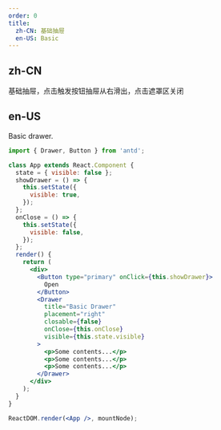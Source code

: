 ```yaml
---
order: 0
title:
  zh-CN: 基础抽屉
  en-US: Basic
---
```


## zh-CN

基础抽屉，点击触发按钮抽屉从右滑出，点击遮罩区关闭

## en-US

Basic drawer.

```jsx
import { Drawer, Button } from 'antd';

class App extends React.Component {
  state = { visible: false };
  showDrawer = () => {
    this.setState({
      visible: true,
    });
  };
  onClose = () => {
    this.setState({
      visible: false,
    });
  };
  render() {
    return (
      <div>
        <Button type="primary" onClick={this.showDrawer}>
          Open
        </Button>
        <Drawer
          title="Basic Drawer"
          placement="right"
          closable={false}
          onClose={this.onClose}
          visible={this.state.visible}
        >
          <p>Some contents...</p>
          <p>Some contents...</p>
          <p>Some contents...</p>
        </Drawer>
      </div>
    );
  }
}

ReactDOM.render(<App />, mountNode);
```


<style>
#_hj_feedback_container{
  display:none
}
</style>